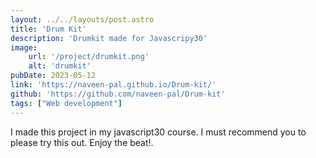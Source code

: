 ```yaml
---
layout: ../../layouts/post.astro
title: 'Drum Kit'
description: 'Drumkit made for Javascripy30'
image: 
    url: '/project/drumkit.png'
    alt: 'drumkit'
pubDate: 2023-05-12
link: 'https://naveen-pal.github.io/Drum-kit/'
github: 'https://github.com/naveen-pal/Drum-kit'
tags: ["Web development"]
---
```


I made this project in my javascript30 course. I must recommend you to please try this out.
Enjoy the beat!. 
